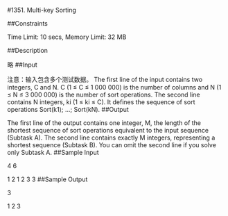#1351. Multi-key Sorting

##Constraints

Time Limit: 10 secs, Memory Limit: 32 MB

##Description

略
##Input

注意：输入包含多个测试数据。
The first line of the input contains two integers, C and N. C (1 ≤ C ≤
 1 000 000) is the number of columns and N (1 ≤ N ≤ 3 000 000) is the number of sort operations. The second line contains N integers, ki (1 ≤ ki ≤ C). It defines the sequence of sort operations Sort(k1); ...; Sort(kN).
##Output

The first line of the output contains one integer, M, the length of the shortest sequence of sort operations equivalent to the input sequence (Subtask A). The second line contains exactly M integers, representing a shortest sequence (Subtask B). You can omit the second line if you solve only Subtask A.
##Sample Input

4 6

1 2 1 2 3 3
##Sample Output

3

1 2 3
